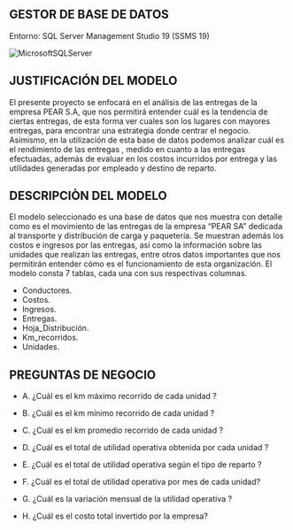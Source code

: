 ## GESTOR DE BASE DE DATOS
Entorno: SQL Server Management Studio 19 (SSMS 19)

![MicrosoftSQLServer](https://img.shields.io/badge/Microsoft%20SQL%20Server-CC2927?style=for-the-badge&logo=microsoft%20sql%20server&logoColor=white)


## JUSTIFICACIÓN DEL MODELO
El presente proyecto se enfocará en el análisis de las entregas de la empresa PEAR S.A, que nos permitirá entender cuál 
es la tendencia de ciertas entregas, de esta forma ver cuales son los lugares con mayores entregas, para encontrar una estrategia donde 
centrar el negocio. Asimismo, en la utilización de esta base de datos podemos analizar cuál es el rendimiento de las entregas , medido en 
cuanto a las entregas efectuadas, además de evaluar en los costos incurridos por entrega y las utilidades generadas por empleado y destino 
de reparto.

## DESCRIPCIÒN DEL MODELO
El modelo seleccionado es una base de datos que nos muestra con detalle como es el movimiento de las entregas de la empresa 
“PEAR SA” dedicada al transporte y distribución de carga y paquetería. Se muestran además los costos e ingresos por las entregas, así como
la información sobre las unidades que realizan las entregas, entre otros datos importantes que nos permitirán entender cómo es el funcionamiento de esta organización. El modelo consta 7 tablas, cada una con sus respectivas columnas.

  * Conductores.
  * Costos.
  * Ingresos.
  * Entregas.
  * Hoja_Distribución.
  * Km_recorridos.
  * Unidades.
    
## PREGUNTAS DE NEGOCIO

* A. ¿Cuál es el km máximo recorrido de cada unidad ? 


* B. ¿Cuál es el km mínimo recorrido de cada unidad ?


* C. ¿Cuál es el km promedio recorrido de cada unidad ?


* D. ¿Cuál es el total de utilidad operativa obtenida por cada unidad ?


* E. ¿Cuál es el total de utilidad operativa según el tipo de reparto ?


* F. ¿Cuál es el total de utilidad operativa por mes de cada unidad? 


* G. ¿Cuál es la variación mensual de la utilidad operativa ?


* H. ¿Cuál es el costo total invertido por la empresa?


